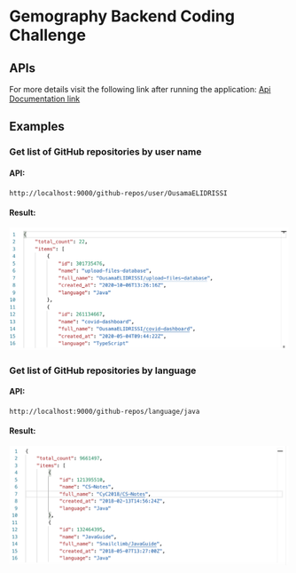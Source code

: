 # Gemography Backend Coding Challenge

## APIs
For more details visit the following link after running the application: [Api Documentation link](http://localhost:9000/swagger-ui/index.html#/)

## Examples

### Get list of GitHub repositories by user name

#### API:
```
http://localhost:9000/github-repos/user/OusamaELIDRISSI
```
#### Result:

![image2](./src/main/resources/static/images/image2.png)

### Get list of GitHub repositories by language

#### API:
```
http://localhost:9000/github-repos/language/java
```
#### Result:

![image1](./src/main/resources/static/images/image1.png)
